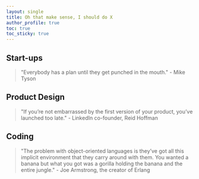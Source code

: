 ```yaml
---
layout: single
title: Oh that make sense, I should do X
author_profile: true
toc: true
toc_sticky: true
---
```


## Start-ups

> "Everybody has a plan until they get punched in the mouth." - Mike Tyson

## Product Design

> "If you’re not embarrassed by the first version of your product, you’ve launched too late." - LinkedIn co-founder, Reid Hoffman

## Coding

> "The problem with object-oriented languages is they’ve got all this implicit environment that they carry around with them. You wanted a banana but what you got was a gorilla holding the banana and the entire jungle." -  Joe Armstrong, the creator of Erlang
